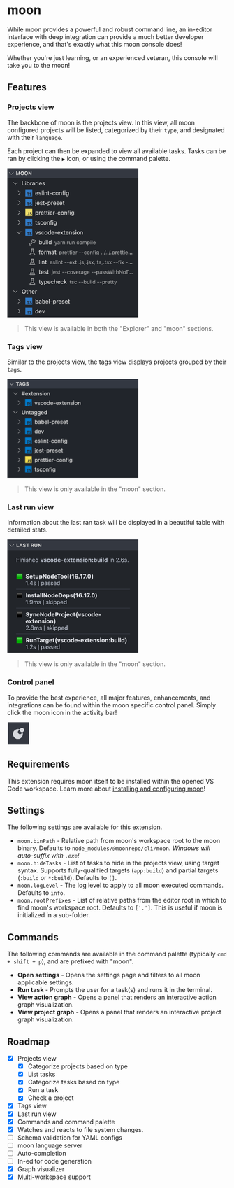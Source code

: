 # moon

While moon provides a powerful and robust command line, an in-editor interface with deep integration
can provide a much better developer experience, and that's exactly what this moon console does!

Whether you're just learning, or an experienced veteran, this console will take you to the moon!

## Features

### Projects view

The backbone of moon is the projects view. In this view, all moon configured projects will be
listed, categorized by their `type`, and designated with their `language`.

Each project can then be expanded to view all available tasks. Tasks can be ran by clicking the `▶`
icon, or using the command palette.

<img
src="https://raw.githubusercontent.com/moonrepo/dev/master/packages/vscode-extension/images/projects-view.png"
alt="Screenshot of projects view" width="300px" />

> This view is available in both the "Explorer" and "moon" sections.

### Tags view

Similar to the projects view, the tags view displays projects grouped by their `tags`.

<img
src="https://raw.githubusercontent.com/moonrepo/dev/master/packages/vscode-extension/images/tags-view.png"
alt="Screenshot of tags view" width="300px" />

> This view is only available in the "moon" section.

### Last run view

Information about the last ran task will be displayed in a beautiful table with detailed stats.

<img
src="https://raw.githubusercontent.com/moonrepo/dev/master/packages/vscode-extension/images/last-run-view.png"
alt="Screenshot of last run view" width="300px" />

> This view is only available in the "moon" section.

### Control panel

To provide the best experience, all major features, enhancements, and integrations can be found
within the moon specific control panel. Simply click the moon icon in the activity bar!

<img
src="https://raw.githubusercontent.com/moonrepo/dev/master/packages/vscode-extension/images/activity-icon.png"
alt="Screenshot of moon activity" width="50px"  />

## Requirements

This extension requires moon itself to be installed within the opened VS Code workspace. Learn more
about [installing and configuring moon](https://moonrepo.dev/docs/install)!

## Settings

The following settings are available for this extension.

- `moon.binPath` - Relative path from moon's workspace root to the moon binary. Defaults to
  `node_modules/@moonrepo/cli/moon`. _Windows will auto-suffix with `.exe`!_
- `moon.hideTasks` - List of tasks to hide in the projects view, using target syntax. Supports
  fully-qualified targets (`app:build`) and partial targets (`:build` or `*:build`). Defaults to
  `[]`.
- `moon.logLevel` - The log level to apply to all moon executed commands. Defaults to `info`.
- `moon.rootPrefixes` - List of relative paths from the editor root in which to find moon's
  workspace root. Defaults to `['.']`. This is useful if moon is initialized in a sub-folder.

## Commands

The following commands are available in the command palette (typically `cmd + shift + p`), and are
prefixed with "moon".

- **Open settings** - Opens the settings page and filters to all moon applicable settings.
- **Run task** - Prompts the user for a task(s) and runs it in the terminal.
- **View action graph** - Opens a panel that renders an interactive action graph visualization.
- **View project graph** - Opens a panel that renders an interactive project graph visualization.

## Roadmap

- [x] Projects view
  - [x] Categorize projects based on type
  - [x] List tasks
  - [x] Categorize tasks based on type
  - [x] Run a task
  - [x] Check a project
- [x] Tags view
- [x] Last run view
- [x] Commands and command palette
- [x] Watches and reacts to file system changes.
- [ ] Schema validation for YAML configs
- [ ] moon language server
- [ ] Auto-completion
- [ ] In-editor code generation
- [x] Graph visualizer
- [x] Multi-workspace support
